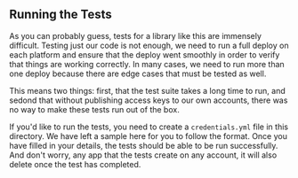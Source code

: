 Running the Tests
-----------------

As you can probably guess, tests for a library like this are immensely difficult. Testing just our code is not enough, we need to run a full deploy on each platform and ensure that the deploy went smoothly in order to verify that things are working correctly. In many cases, we need to run more than one deploy because there are edge cases that must be tested as well.

This means two things: first, that the test suite takes a long time to run, and sedond that without publishing access keys to our own accounts, there was no way to make these tests run out of the box.

If you'd like to run the tests, you need to create a `credentials.yml` file in this directory. We have left a sample here for you to follow the format. Once you have filled in your details, the tests should be able to be run successfully. And don't worry, any app that the tests create on any account, it will also delete once the test has completed.
